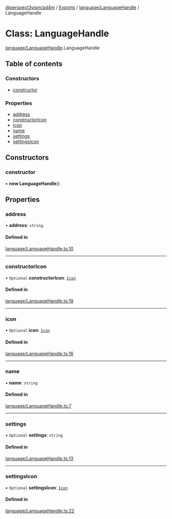 [@perspect3vism/ad4m](../README.md) / [Exports](../modules.md) / [language/LanguageHandle](../modules/language_LanguageHandle.md) / LanguageHandle

# Class: LanguageHandle

[language/LanguageHandle](../modules/language_LanguageHandle.md).LanguageHandle

## Table of contents

### Constructors

- [constructor](language_LanguageHandle.LanguageHandle.md#constructor)

### Properties

- [address](language_LanguageHandle.LanguageHandle.md#address)
- [constructorIcon](language_LanguageHandle.LanguageHandle.md#constructoricon)
- [icon](language_LanguageHandle.LanguageHandle.md#icon)
- [name](language_LanguageHandle.LanguageHandle.md#name)
- [settings](language_LanguageHandle.LanguageHandle.md#settings)
- [settingsIcon](language_LanguageHandle.LanguageHandle.md#settingsicon)

## Constructors

### constructor

• **new LanguageHandle**()

## Properties

### address

• **address**: `string`

#### Defined in

[language/LanguageHandle.ts:10](https://github.com/perspect3vism/ad4m/blob/2628235/src/language/LanguageHandle.ts#L10)

___

### constructorIcon

• `Optional` **constructorIcon**: [`Icon`](language_Icon.Icon.md)

#### Defined in

[language/LanguageHandle.ts:19](https://github.com/perspect3vism/ad4m/blob/2628235/src/language/LanguageHandle.ts#L19)

___

### icon

• `Optional` **icon**: [`Icon`](language_Icon.Icon.md)

#### Defined in

[language/LanguageHandle.ts:16](https://github.com/perspect3vism/ad4m/blob/2628235/src/language/LanguageHandle.ts#L16)

___

### name

• **name**: `string`

#### Defined in

[language/LanguageHandle.ts:7](https://github.com/perspect3vism/ad4m/blob/2628235/src/language/LanguageHandle.ts#L7)

___

### settings

• `Optional` **settings**: `string`

#### Defined in

[language/LanguageHandle.ts:13](https://github.com/perspect3vism/ad4m/blob/2628235/src/language/LanguageHandle.ts#L13)

___

### settingsIcon

• `Optional` **settingsIcon**: [`Icon`](language_Icon.Icon.md)

#### Defined in

[language/LanguageHandle.ts:22](https://github.com/perspect3vism/ad4m/blob/2628235/src/language/LanguageHandle.ts#L22)
